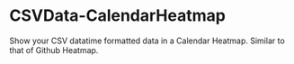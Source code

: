 # CSVData-CalendarHeatmap
Show your CSV datatime formatted data in a Calendar Heatmap. Similar to that of Github Heatmap.
